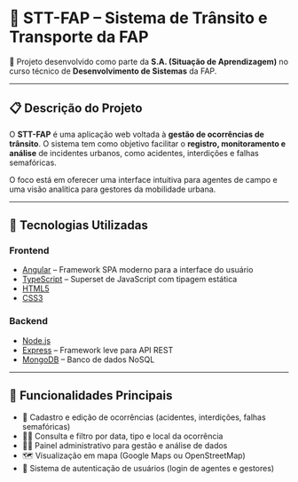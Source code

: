 # 🚦 STT-FAP – Sistema de Trânsito e Transporte da FAP

📘 Projeto desenvolvido como parte da **S.A. (Situação de Aprendizagem)** no curso técnico de **Desenvolvimento de Sistemas** da FAP.

---

## 📋 Descrição do Projeto

O **STT-FAP** é uma aplicação web voltada à **gestão de ocorrências de trânsito**. O sistema tem como objetivo facilitar o **registro, monitoramento e análise** de incidentes urbanos, como acidentes, interdições e falhas semafóricas.

O foco está em oferecer uma interface intuitiva para agentes de campo e uma visão analítica para gestores da mobilidade urbana.

---

## 🧰 Tecnologias Utilizadas

### Frontend
- [Angular](https://angular.io/) – Framework SPA moderno para a interface do usuário
- [TypeScript](https://www.typescriptlang.org/) – Superset de JavaScript com tipagem estática
- [HTML5](https://developer.mozilla.org/pt-BR/docs/Web/HTML)
- [CSS3](https://developer.mozilla.org/pt-BR/docs/Web/CSS)

### Backend
- [Node.js](https://nodejs.org/)
- [Express](https://expressjs.com/) – Framework leve para API REST
- [MongoDB](https://www.mongodb.com/) – Banco de dados NoSQL

---

## 📌 Funcionalidades Principais

- 📍 Cadastro e edição de ocorrências (acidentes, interdições, falhas semafóricas)
- 🕵️‍♂️ Consulta e filtro por data, tipo e local da ocorrência
- 🧑‍💼 Painel administrativo para gestão e análise de dados
- 🗺️ Visualização em mapa (Google Maps ou OpenStreetMap)
- 🔐 Sistema de autenticação de usuários (login de agentes e gestores)
